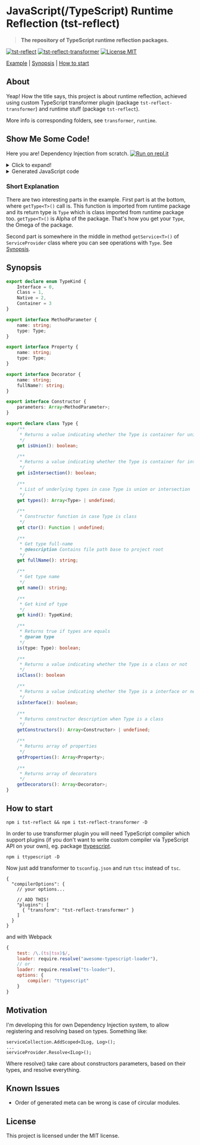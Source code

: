 # JavaScript(/TypeScript) Runtime Reflection (tst-reflect)
> **The repository of TypeScript runtime reflection packages.**

[![tst-reflect](https://img.shields.io/npm/v/tst-reflect.svg?color=brightgreen&style=flat-square&logo=npm&label=tst-reflect)](https://www.npmjs.com/package/tst-reflect) 
[![tst-reflect-transformer](https://img.shields.io/npm/v/tst-reflect-transformer.svg?color=brightgreen&style=flat-square&logo=npm&label=tst-reflect-transformer)](https://www.npmjs.com/package/tst-reflect-transformer)
[![License MIT](https://img.shields.io/badge/License-MIT-brightgreen?style=flat-square)](https://opensource.org/licenses/MIT)

[Example](#show-me-some-code) | [Synopsis](#synopsis) | [How to start](#how-to-start)

## About
Yeap! How the title says, this project is about runtime reflection, achieved using custom TypeScript transformer plugin (package `tst-reflect-transformer`) and runtime stuff (package `tst-reflect`).

More info is corresponding folders, see `transformer`, `runtime`.

## Show Me Some Code!
Here you are! Dependency Injection from scratch.
[![Run on repl.it](https://repl.it/badge/github/Hookyns/tst-reflect-example-01.git)](https://repl.it/github/Hookyns/tst-reflect-example-01.git)

<details><summary>Click to expand!</summary>
<p>
 
```typescript
import {getType, Type} from "tst-reflect";

class ServiceCollection
{
    public readonly services: Array<[Type, any]> = [];

    addTransient(dependencyType: Type, dependencyImplementation: Type | any)
    {
        this.services.push([dependencyType, dependencyImplementation]);
    }
}

class ServiceProvider
{
    private readonly serviceCollection: ServiceCollection;

    constructor(serviceCollection: ServiceCollection)
    {
        this.serviceCollection = serviceCollection;
    }

    getService<TDependency>(type: Type): TDependency
    {
        // Find implementation of type
        const [, impl] = this.serviceCollection.services.find(([dep]) => dep.is(type));

        if (!impl)
        {
            throw new Error(`No implementation registered for '${type.name}'`);
        }

        if (!(impl instanceof Type))
        {
            return impl;
        }

        if (!impl.isClass())
        {
            throw new Error("Registered implementation is not class.");
        }

        // Parameter-less
        if (!impl.getConstructors()?.length)
        {
            return Reflect.construct(impl.ctor, []);
        }

        // Ctor with less parameters preferred
        const ctor = impl.getConstructors().sort((a, b) => a.parameters.length > b.parameters.length ? 1 : 0)[0];

        // Resolve parameters
        const args = ctor.parameters.map(param => this.getService(param.type))

        return Reflect.construct(impl.ctor, args);
    }
}

interface IPrinter {
    printHelloWorld();
    printText(text: string);
}

class ConsolePrinter implements IPrinter
{
    private readonly console: Console;

    constructor(console: Console)
    {
        this.console = console;
    }

    printHelloWorld()
    {
        this.console.log("Hello World!")
    }

    printText(text: string)
    {
        this.console.log(text)
    }
}

//-----------------------------------------

const collection = new ServiceCollection();

collection.addTransient(getType<IPrinter>(), getType<ConsolePrinter>());
collection.addTransient(getType<Console>(), console);

const provider = new ServiceProvider(collection);

//-----------------------------------------

const printer = provider.getService<IPrinter>(getType<IPrinter>());
console.log("printer is instanceof ConsolePrinter:", printer instanceof ConsolePrinter);

printer.printHelloWorld();
printer.printText("Try it on repl.it");
printer.printText("And good bye!");
```

</p>
</details>

<details><summary>Generated JavaScript code</summary>
<p>

```javascript
"use strict";
Object.defineProperty(exports, "__esModule", { value: true });
const tst_reflect_1 = require("tst-reflect");
tst_reflect_1.getType({ n: "Console", fn: "..\\..\\..\\..\\lib.dom.d.ts:Console", props: [{ n: "memory", t: tst_reflect_1.getType({ n: "any", fn: "any", k: 2 }) }], k: 0 }, 20580);
tst_reflect_1.getType({ n: "IPrinter", fn: "..\\example1.ts:IPrinter", k: 0 }, 22988);
tst_reflect_1.getType({ n: "ConsolePrinter", fn: "..\\example1.ts:ConsolePrinter", props: [{ n: "console", t: tst_reflect_1.getType(20580) }], ctors: [{ params: [{ n: "console", t: tst_reflect_1.getType(20580) }] }], k: 1, ctor: () => ConsolePrinter }, 22990);
class ServiceCollection {
    constructor() {
        this.services = [];
    }
    addTransient(dependencyType, dependencyImplementation) {
        this.services.push([dependencyType, dependencyImplementation]);
    }
}
class ServiceProvider {
    constructor(serviceCollection) {
        this.serviceCollection = serviceCollection;
    }
    getService(type) {
        const [, impl] = this.serviceCollection.services.find(([dep]) => dep.is(type));
        if (!impl) {
            throw new Error(`No implementation registered for '${type.name}'`);
        }
        if (!(impl instanceof tst_reflect_1.Type)) {
            return impl;
        }
        if (!impl.isClass()) {
            throw new Error("Registered implementation is not class.");
        }
        if (!impl.getConstructors()?.length) {
            return Reflect.construct(impl.ctor, []);
        }
        const ctor = impl.getConstructors().sort((a, b) => a.parameters.length > b.parameters.length ? 1 : 0)[0];
        const args = ctor.parameters.map(param => this.getService(param.type));
        return Reflect.construct(impl.ctor, args);
    }
}
class ConsolePrinter {
    constructor(console) {
        this.console = console;
    }
    printHelloWorld() {
        this.console.log("Hello World!");
    }
    printText(text) {
        this.console.log(text);
    }
}
const collection = new ServiceCollection();
collection.addTransient(tst_reflect_1.getType(22988), tst_reflect_1.getType(22990));
collection.addTransient(tst_reflect_1.getType(20580), console);
const provider = new ServiceProvider(collection);
const printer = provider.getService(tst_reflect_1.getType(22988));
console.log("printer is instanceof ConsolePrinter:", printer instanceof ConsolePrinter);
printer.printHelloWorld();
printer.printText("Try it on repl.it");
printer.printText("And good bye!");
```

</p>
</details>

### Short Explanation
There are two interesting parts in the example. First part is at the bottom, where `getType<T>()` call is. 
This function is imported from runtime package and its return type is `Type` which is class imported from runtime package too.
`getType<T>()` is Alpha of the package. That's how you get your `Type`, the Omega of the package.

Second part is somewhere in the middle in method `getService<T>()` of `ServiceProvider` class where you can see operations with `Type`.
See [Synopsis](#synopsis).

## Synopsis
```typescript
export declare enum TypeKind {
    Interface = 0,
    Class = 1,
    Native = 2,
    Container = 3
}

export interface MethodParameter {
    name: string;
    type: Type;
}

export interface Property {
    name: string;
    type: Type;
}

export interface Decorator {
    name: string;
    fullName?: string;
}

export interface Constructor {
    parameters: Array<MethodParameter>;
}

export declare class Type {
    /**
     * Returns a value indicating whether the Type is container for unified Types or not
     */
    get isUnion(): boolean;

    /**
     * Returns a value indicating whether the Type is container for intersecting Types or not
     */
    get isIntersection(): boolean;

    /**
     * List of underlying types in case Type is union or intersection
     */
    get types(): Array<Type> | undefined;

    /**
     * Constructor function in case Type is class
     */
    get ctor(): Function | undefined;

    /**
     * Get type full-name
     * @description Contains file path base to project root
     */
    get fullName(): string;

    /**
     * Get type name
     */
    get name(): string;

    /**
     * Get kind of type
     */
    get kind(): TypeKind;

    /**
     * Returns true if types are equals
     * @param type
     */
    is(type: Type): boolean;

    /**
     * Returns a value indicating whether the Type is a class or not
     */
    isClass(): boolean

    /**
     * Returns a value indicating whether the Type is a interface or not
     */
    isInterface(): boolean;

    /**
     * Returns constructor description when Type is a class
     */
    getConstructors(): Array<Constructor> | undefined;

    /**
     * Returns array of properties
     */
    getProperties(): Array<Property>;

    /**
     * Returns array of decorators
     */
    getDecorators(): Array<Decorator>;
}
```

## How to start
`npm i tst-reflect && npm i tst-reflect-transformer -D`

In order to use transformer plugin you will need TypeScript compiler which support plugins (if you don't want to write custom compiler via TypeScript API on your own), eg. package [ttypescript](https://www.npmjs.com/package/ttypescript).

`npm i ttypescript -D`

Now just add transformer to `tsconfig.json` and run `ttsc` instead of `tsc`.
```json5
{
  "compilerOptions": {
    // your options...

    // ADD THIS!
    "plugins": [
      { "transform": "tst-reflect-transformer" }
    ]
  }
}
```

and with Webpack
```javascript
{
    test: /\.(ts|tsx)$/,
    loader: require.resolve("awesome-typescript-loader"),
    // or
    loader: require.resolve("ts-loader"),
    options: {
        compiler: "ttypescript"
    }
}
```

## Motivation
I'm developing this for own Dependency Injection system, to allow registering and resolving based on types. Something like:
```
serviceCollection.AddScoped<ILog, Log>();
...
serviceProvider.Resolve<ILog>();
```

Where resolve() take care about constructors parameters, based on their types, and resolve everything.

## Known Issues
 * Order of generated meta can be wrong is case of circular modules.

## License
This project is licensed under the MIT license.